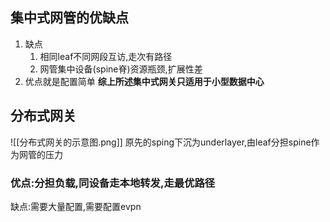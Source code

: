 ## 集中式网管的优缺点
1.  缺点
	1.  相同leaf不同网段互访,走次有路径
	2.  网管集中设备(spine脊)资源瓶颈,扩展性差
2.  优点就是配置简单
**综上所述集中式网关只适用于小型数据中心**

## 分布式网关
![[分布式网关的示意图.png]]
原先的sping下沉为underlayer,由leaf分担spine作为网管的压力
### 优点:分担负载,同设备走本地转发,走最优路径

缺点:需要大量配置,需要配置evpn
